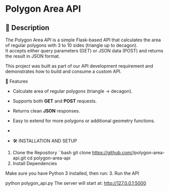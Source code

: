 # Polygon Area API

## 📌 Description
The Polygon Area API is a simple Flask-based API that calculates the area of regular polygons with 3 to 10 sides (triangle up to decagon).  
It accepts either query parameters (GET)  or JSON data (POST) and returns the result in JSON format.

This project was built as part of our API development requirement and demonstrates how to build and consume a custom API.

 🚀 Features
- Calculate area of regular polygons (triangle → decagon).
- Supports both **GET** and **POST** requests.
- Returns clean **JSON** responses.
- Easy to extend for more polygons or additional geometry functions.

- 
- 🛠️ INSTALLATION AND SETUP

 1. Clone the Repository
``bash
git clone https://github.com/<your-group-username>/polygon-area-api.git
cd polygon-area-api
2. Install Dependencies

Make sure you have Python 3 installed, then run:
3. Run the API

python polygon_api.py
The server will start at:
http://127.0.0.1:5000
